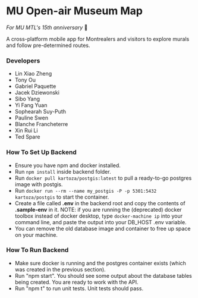# MU Open-air Museum Map
_For MU MTL's 15th anniversary_ 🎉

A cross-platform mobile app for Montrealers and visitors to explore murals and follow pre-determined routes.

### Developers
- Lin Xiao Zheng
- Tony Ou
- Gabriel Paquette
- Jacek Dziewonski
- Sibo Yang
- Yi Fang Yuan
- Sophearah Suy-Puth
- Pauline Swen
- Blanche Francheterre
- Xin Rui Li
- Ted Spare

### How To Set Up Backend
- Ensure you have npm and docker installed.
- Run `npm install` inside backend folder.
- Run `docker pull kartoza/postgis:latest` to pull a ready-to-go postgres image with postgis.
- Run `docker run --rm --name my_postgis -P -p 5301:5432 kartoza/postgis` to start the container.
- Create a file called **.env** in the backend root and copy the contents of **.sample-env** in it. NOTE: if you are running the (deprecated) docker
toolbox instead of docker desktop, type `docker-machine ip` into your command line, and paste the output into your DB_HOST .env variable.
- You can remove the old database image and container to free up space on your machine.

### How To Run Backend
- Make sure docker is running and the postgres container exists (which was created in the previous section).
- Run "npm start". You should see some output about the database tables being created. You are ready to work with the API.
- Run "npm t" to run unit tests. Unit tests should pass.
